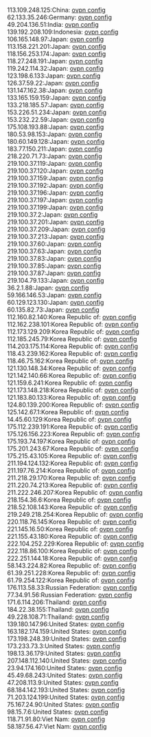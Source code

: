 113.109.248.125:China: [ovpn config](vpn/113_109_248_125.ovpn)  
62.133.35.246:Germany: [ovpn config](vpn/62_133_35_246.ovpn)  
49.204.136.51:India: [ovpn config](vpn/49_204_136_51.ovpn)  
139.192.208.109:Indonesia: [ovpn config](vpn/139_192_208_109.ovpn)  
106.165.148.97:Japan: [ovpn config](vpn/106_165_148_97.ovpn)  
113.158.221.201:Japan: [ovpn config](vpn/113_158_221_201.ovpn)  
118.156.253.174:Japan: [ovpn config](vpn/118_156_253_174.ovpn)  
118.27.248.191:Japan: [ovpn config](vpn/118_27_248_191.ovpn)  
119.242.114.32:Japan: [ovpn config](vpn/119_242_114_32.ovpn)  
123.198.6.133:Japan: [ovpn config](vpn/123_198_6_133.ovpn)  
126.37.59.22:Japan: [ovpn config](vpn/126_37_59_22.ovpn)  
131.147.162.38:Japan: [ovpn config](vpn/131_147_162_38.ovpn)  
133.165.159.159:Japan: [ovpn config](vpn/133_165_159_159.ovpn)  
133.218.185.57:Japan: [ovpn config](vpn/133_218_185_57.ovpn)  
153.226.51.234:Japan: [ovpn config](vpn/153_226_51_234.ovpn)  
153.232.22.59:Japan: [ovpn config](vpn/153_232_22_59.ovpn)  
175.108.193.88:Japan: [ovpn config](vpn/175_108_193_88.ovpn)  
180.53.98.153:Japan: [ovpn config](vpn/180_53_98_153.ovpn)  
180.60.149.128:Japan: [ovpn config](vpn/180_60_149_128.ovpn)  
183.77.150.211:Japan: [ovpn config](vpn/183_77_150_211.ovpn)  
218.220.71.73:Japan: [ovpn config](vpn/218_220_71_73.ovpn)  
219.100.37.119:Japan: [ovpn config](vpn/219_100_37_119.ovpn)  
219.100.37.120:Japan: [ovpn config](vpn/219_100_37_120.ovpn)  
219.100.37.159:Japan: [ovpn config](vpn/219_100_37_159.ovpn)  
219.100.37.192:Japan: [ovpn config](vpn/219_100_37_192.ovpn)  
219.100.37.196:Japan: [ovpn config](vpn/219_100_37_196.ovpn)  
219.100.37.197:Japan: [ovpn config](vpn/219_100_37_197.ovpn)  
219.100.37.199:Japan: [ovpn config](vpn/219_100_37_199.ovpn)  
219.100.37.2:Japan: [ovpn config](vpn/219_100_37_2.ovpn)  
219.100.37.201:Japan: [ovpn config](vpn/219_100_37_201.ovpn)  
219.100.37.209:Japan: [ovpn config](vpn/219_100_37_209.ovpn)  
219.100.37.213:Japan: [ovpn config](vpn/219_100_37_213.ovpn)  
219.100.37.60:Japan: [ovpn config](vpn/219_100_37_60.ovpn)  
219.100.37.63:Japan: [ovpn config](vpn/219_100_37_63.ovpn)  
219.100.37.83:Japan: [ovpn config](vpn/219_100_37_83.ovpn)  
219.100.37.85:Japan: [ovpn config](vpn/219_100_37_85.ovpn)  
219.100.37.87:Japan: [ovpn config](vpn/219_100_37_87.ovpn)  
219.104.79.133:Japan: [ovpn config](vpn/219_104_79_133.ovpn)  
36.2.1.88:Japan: [ovpn config](vpn/36_2_1_88.ovpn)  
59.166.146.53:Japan: [ovpn config](vpn/59_166_146_53.ovpn)  
60.129.123.130:Japan: [ovpn config](vpn/60_129_123_130.ovpn)  
60.135.82.73:Japan: [ovpn config](vpn/60_135_82_73.ovpn)  
112.160.82.140:Korea Republic of: [ovpn config](vpn/112_160_82_140.ovpn)  
112.162.238.101:Korea Republic of: [ovpn config](vpn/112_162_238_101.ovpn)  
112.173.129.209:Korea Republic of: [ovpn config](vpn/112_173_129_209.ovpn)  
112.185.245.79:Korea Republic of: [ovpn config](vpn/112_185_245_79.ovpn)  
114.203.175.114:Korea Republic of: [ovpn config](vpn/114_203_175_114.ovpn)  
118.43.239.162:Korea Republic of: [ovpn config](vpn/118_43_239_162.ovpn)  
118.46.75.162:Korea Republic of: [ovpn config](vpn/118_46_75_162.ovpn)  
121.130.148.34:Korea Republic of: [ovpn config](vpn/121_130_148_34.ovpn)  
121.142.140.66:Korea Republic of: [ovpn config](vpn/121_142_140_66.ovpn)  
121.159.6.241:Korea Republic of: [ovpn config](vpn/121_159_6_241.ovpn)  
121.173.148.218:Korea Republic of: [ovpn config](vpn/121_173_148_218.ovpn)  
121.183.80.133:Korea Republic of: [ovpn config](vpn/121_183_80_133.ovpn)  
124.80.139.200:Korea Republic of: [ovpn config](vpn/124_80_139_200.ovpn)  
125.142.67.1:Korea Republic of: [ovpn config](vpn/125_142_67_1.ovpn)  
14.45.60.129:Korea Republic of: [ovpn config](vpn/14_45_60_129.ovpn)  
175.112.239.191:Korea Republic of: [ovpn config](vpn/175_112_239_191.ovpn)  
175.126.156.223:Korea Republic of: [ovpn config](vpn/175_126_156_223.ovpn)  
175.193.74.197:Korea Republic of: [ovpn config](vpn/175_193_74_197.ovpn)  
175.201.243.67:Korea Republic of: [ovpn config](vpn/175_201_243_67.ovpn)  
175.215.43.105:Korea Republic of: [ovpn config](vpn/175_215_43_105.ovpn)  
211.194.124.132:Korea Republic of: [ovpn config](vpn/211_194_124_132.ovpn)  
211.197.76.214:Korea Republic of: [ovpn config](vpn/211_197_76_214.ovpn)  
211.218.29.170:Korea Republic of: [ovpn config](vpn/211_218_29_170.ovpn)  
211.220.74.213:Korea Republic of: [ovpn config](vpn/211_220_74_213.ovpn)  
211.222.246.207:Korea Republic of: [ovpn config](vpn/211_222_246_207.ovpn)  
218.154.36.6:Korea Republic of: [ovpn config](vpn/218_154_36_6.ovpn)  
218.52.108.143:Korea Republic of: [ovpn config](vpn/218_52_108_143.ovpn)  
219.249.218.254:Korea Republic of: [ovpn config](vpn/219_249_218_254.ovpn)  
220.118.76.145:Korea Republic of: [ovpn config](vpn/220_118_76_145.ovpn)  
221.145.16.50:Korea Republic of: [ovpn config](vpn/221_145_16_50.ovpn)  
221.155.43.180:Korea Republic of: [ovpn config](vpn/221_155_43_180.ovpn)  
222.104.252.229:Korea Republic of: [ovpn config](vpn/222_104_252_229.ovpn)  
222.118.86.100:Korea Republic of: [ovpn config](vpn/222_118_86_100.ovpn)  
222.251.144.18:Korea Republic of: [ovpn config](vpn/222_251_144_18.ovpn)  
58.143.224.82:Korea Republic of: [ovpn config](vpn/58_143_224_82.ovpn)  
61.39.251.228:Korea Republic of: [ovpn config](vpn/61_39_251_228.ovpn)  
61.79.254.122:Korea Republic of: [ovpn config](vpn/61_79_254_122.ovpn)  
176.113.58.33:Russian Federation: [ovpn config](vpn/176_113_58_33.ovpn)  
77.34.91.56:Russian Federation: [ovpn config](vpn/77_34_91_56.ovpn)  
171.6.114.206:Thailand: [ovpn config](vpn/171_6_114_206.ovpn)  
184.22.38.155:Thailand: [ovpn config](vpn/184_22_38_155.ovpn)  
49.228.108.71:Thailand: [ovpn config](vpn/49_228_108_71.ovpn)  
139.180.147.96:United States: [ovpn config](vpn/139_180_147_96.ovpn)  
163.182.174.159:United States: [ovpn config](vpn/163_182_174_159.ovpn)  
173.198.248.39:United States: [ovpn config](vpn/173_198_248_39.ovpn)  
173.233.73.3:United States: [ovpn config](vpn/173_233_73_3.ovpn)  
198.13.36.179:United States: [ovpn config](vpn/198_13_36_179.ovpn)  
207.148.112.140:United States: [ovpn config](vpn/207_148_112_140.ovpn)  
23.94.174.160:United States: [ovpn config](vpn/23_94_174_160.ovpn)  
45.49.68.243:United States: [ovpn config](vpn/45_49_68_243.ovpn)  
47.208.113.9:United States: [ovpn config](vpn/47_208_113_9.ovpn)  
68.184.142.193:United States: [ovpn config](vpn/68_184_142_193.ovpn)  
71.203.124.199:United States: [ovpn config](vpn/71_203_124_199.ovpn)  
75.167.24.90:United States: [ovpn config](vpn/75_167_24_90.ovpn)  
98.15.7.6:United States: [ovpn config](vpn/98_15_7_6.ovpn)  
118.71.91.80:Viet Nam: [ovpn config](vpn/118_71_91_80.ovpn)  
58.187.56.47:Viet Nam: [ovpn config](vpn/58_187_56_47.ovpn)  
